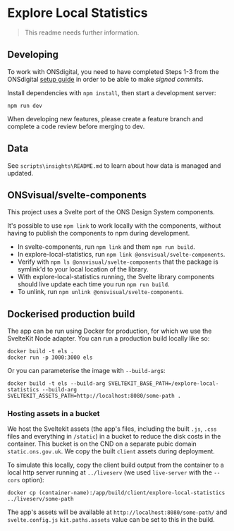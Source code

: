 # Explore Local Statistics

> This readme needs further information.

## Developing

To work with ONSdigital, you need to have completed Steps 1-3 from the ONSdigital [setup guide](https://github.com/ONSdigital/dp/blob/main/guides/GETTING_STARTED.md) in order to be able to make _signed commits_.

Install dependencies with `npm install`, then start a development server:

    npm run dev

When developing new features, please create a feature branch and complete a code review before merging to dev.

## Data

See `scripts\insights\README.md` to learn about how data is managed and updated.

## ONSvisual/svelte-components

This project uses a Svelte port of the ONS Design System components.

It's possible to use `npm link` to work locally with the components, without having to publish the components to npm during development.

- In svelte-components, run `npm link` and them `npm run build`.
- In explore-local-statistics, run `npm link @onsvisual/svelte-components`.
- Verify with `npm ls @onsvisual/svelte-components` that the package is symlink'd to your local location of the library.
- With explore-local-statistics running, the Svelte library components should live update each time you run `npm run build`.
- To unlink, run `npm unlink @onsvisual/svelte-components`.

## Dockerised production build

The app can be run using Docker for production, for which we use the SvelteKit Node adapter. You can run a production build locally like so:

    docker build -t els .
    docker run -p 3000:3000 els

Or you can parameterise the image with `--build-arg`s:

    docker build -t els --build-arg SVELTEKIT_BASE_PATH=/explore-local-statistics --build-arg SVELTEKIT_ASSETS_PATH=http://localhost:8080/some-path .

### Hosting assets in a bucket

We host the Sveltekit assets (the app's files, including the built `.js`, `.css` files and everything in `/static`) in a bucket to reduce the disk costs in the container. This bucket is on the CND on a separate pubic domain `static.ons.gov.uk`. We copy the built `client` assets during deployment.

To simulate this locally, copy the client build output from the container to a local http server running at `../liveserv` (we used `live-server` with the `--cors` option):

    docker cp (container-name):/app/build/client/explore-local-statistics ../liveserv/some-path

The app's assets will be available at `http://localhost:8080/some-path/` and `svelte.config.js` `kit.paths.assets` value can be set to this in the build.
